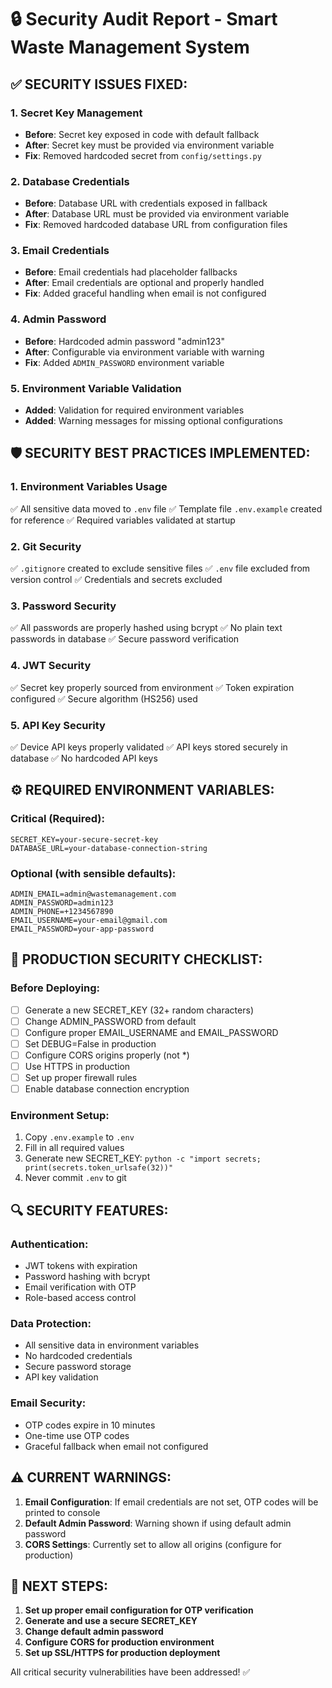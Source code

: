 # 🔒 Security Audit Report - Smart Waste Management System

## ✅ **SECURITY ISSUES FIXED:**

### 1. **Secret Key Management**
- **Before**: Secret key exposed in code with default fallback
- **After**: Secret key must be provided via environment variable
- **Fix**: Removed hardcoded secret from `config/settings.py`

### 2. **Database Credentials**
- **Before**: Database URL with credentials exposed in fallback
- **After**: Database URL must be provided via environment variable
- **Fix**: Removed hardcoded database URL from configuration files

### 3. **Email Credentials** 
- **Before**: Email credentials had placeholder fallbacks
- **After**: Email credentials are optional and properly handled
- **Fix**: Added graceful handling when email is not configured

### 4. **Admin Password**
- **Before**: Hardcoded admin password "admin123"
- **After**: Configurable via environment variable with warning
- **Fix**: Added `ADMIN_PASSWORD` environment variable

### 5. **Environment Variable Validation**
- **Added**: Validation for required environment variables
- **Added**: Warning messages for missing optional configurations

## 🛡️ **SECURITY BEST PRACTICES IMPLEMENTED:**

### 1. **Environment Variables Usage**
✅ All sensitive data moved to `.env` file
✅ Template file `.env.example` created for reference
✅ Required variables validated at startup

### 2. **Git Security**
✅ `.gitignore` created to exclude sensitive files
✅ `.env` file excluded from version control
✅ Credentials and secrets excluded

### 3. **Password Security**
✅ All passwords are properly hashed using bcrypt
✅ No plain text passwords in database
✅ Secure password verification

### 4. **JWT Security**
✅ Secret key properly sourced from environment
✅ Token expiration configured
✅ Secure algorithm (HS256) used

### 5. **API Key Security**
✅ Device API keys properly validated
✅ API keys stored securely in database
✅ No hardcoded API keys

## ⚙️ **REQUIRED ENVIRONMENT VARIABLES:**

### **Critical (Required):**
```env
SECRET_KEY=your-secure-secret-key
DATABASE_URL=your-database-connection-string
```

### **Optional (with sensible defaults):**
```env
ADMIN_EMAIL=admin@wastemanagement.com
ADMIN_PASSWORD=admin123
ADMIN_PHONE=+1234567890
EMAIL_USERNAME=your-email@gmail.com
EMAIL_PASSWORD=your-app-password
```

## 🚨 **PRODUCTION SECURITY CHECKLIST:**

### **Before Deploying:**
- [ ] Generate a new SECRET_KEY (32+ random characters)
- [ ] Change ADMIN_PASSWORD from default
- [ ] Configure proper EMAIL_USERNAME and EMAIL_PASSWORD
- [ ] Set DEBUG=False in production
- [ ] Configure CORS origins properly (not *)
- [ ] Use HTTPS in production
- [ ] Set up proper firewall rules
- [ ] Enable database connection encryption

### **Environment Setup:**
1. Copy `.env.example` to `.env`
2. Fill in all required values
3. Generate new SECRET_KEY: `python -c "import secrets; print(secrets.token_urlsafe(32))"`
4. Never commit `.env` to git

## 🔍 **SECURITY FEATURES:**

### **Authentication:**
- JWT tokens with expiration
- Password hashing with bcrypt
- Email verification with OTP
- Role-based access control

### **Data Protection:**
- All sensitive data in environment variables
- No hardcoded credentials
- Secure password storage
- API key validation

### **Email Security:**
- OTP codes expire in 10 minutes
- One-time use OTP codes
- Graceful fallback when email not configured

## ⚠️ **CURRENT WARNINGS:**

1. **Email Configuration**: If email credentials are not set, OTP codes will be printed to console
2. **Default Admin Password**: Warning shown if using default admin password
3. **CORS Settings**: Currently set to allow all origins (configure for production)

## 🎯 **NEXT STEPS:**

1. **Set up proper email configuration for OTP verification**
2. **Generate and use a secure SECRET_KEY**
3. **Change default admin password**
4. **Configure CORS for production environment**
5. **Set up SSL/HTTPS for production deployment**

All critical security vulnerabilities have been addressed! ✅
